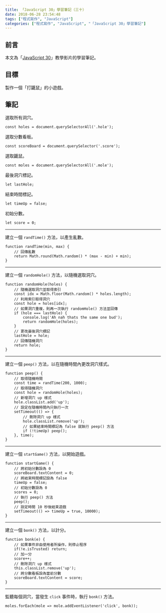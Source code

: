 ```yaml
---
title: 「JavaScript 30」學習筆記（三十）
date: 2018-06-28 23:54:48
tags: ["程式寫作", "JavaScript"]
categories: ["程式寫作", "JavaScript", "「JavaScript 30」學習筆記"]
---
```


## 前言
本文為「[JavaScript 30](https://javascript30.com/)」教學影片的學習筆記。

## 目標
製作一個「打鼴鼠」的小遊戲。

## 筆記
選取所有洞穴。
```JS
const holes = document.querySelectorAll('.hole');
```
選取分數看板。
```JS
const scoreBoard = document.querySelector('.score');
```
選取鼴鼠。
```JS
const moles = document.querySelectorAll('.mole');
```
最後洞穴標記。
```JS
let lastHole;
```
結束時間標記。
```JS
let timeUp = false;
```
初始分數。
```JS
let score = 0;
```
---
建立一個 `randTime()` 方法，以產生亂數。
```JS
function randTime(min, max) {
    // 回傳亂數
    return Math.round(Math.random() * (max - min) + min);
}
```
---
建立一個 `randomHole()` 方法，以隨機選取洞穴。
```JS
function randomHole(holes) {
    // 隨機選取洞穴並取得索引
    const idx = Math.floor(Math.random() * holes.length);
    // 利用索引取得洞穴
    const hole = holes[idx];
    // 如果洞穴重複，則再一次執行 randomHole() 方法並回傳
    if (hole === lastHole) {
        console.log('Ah nah thats the same one bud');
        return randomHole(holes);
    }
    // 更改最後洞穴標記
    lastHole = hole;
    // 回傳隨機洞穴
    return hole;
}
```
---
建立一個 `peep()` 方法，以在隨機時間內更改洞穴樣式。
```JS
function peep() {
    // 取得隨機時間
    const time = randTime(200, 1000);
    // 取得隨機洞穴
    const hole = randomHole(holes);
    // 新增洞穴 up 樣式
    hole.classList.add('up');
    // 設定在隨機時間內只執行一次
    setTimeout(() => {
        // 刪除洞穴 up 樣式
        hole.classList.remove('up');
        // 如果結束時間標記為 false 就執行 peep() 方法
        if (!timeUp) peep();
    }, time);
}
```
---
建立一個 `startGame()` 方法，以開始遊戲。
```JS
function startGame() {
    // 將初始分數設為 0
    scoreBoard.textContent = 0;
    // 將結束時間標記設為 false
    timeUp = false;
    // 初始分數設為 0
    scores = 0;
    // 執行 peep() 方法
    peep();
    // 設定時間 10 秒後結束遊戲
    setTimeout(() => timeUp = true, 10000);
}
```
---
建立一個 `bonk()` 方法，以計分。
```JS
function bonk(e) {
    // 如果事件非由使用者所操作，則停止程序
    if(!e.isTrusted) return;
    // 加一分
    score++;
    // 刪除洞穴 up 樣式
    this.classList.remove('up');
    // 將分數看板設為當前分數
    scoreBoard.textContent = score;
}
```
---
監聽每個洞穴，當發生 `click` 事件時，執行 `bonk()` 方法。
```JS
moles.forEach(mole => mole.addEventListener('click', bonk));
```
